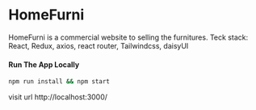 # HomeFurni

HomeFurni is a commercial website to selling the furnitures.
Teck stack: React, Redux, axios, react router, Tailwindcss, daisyUI

#### Run The App Locally

```sh
npm run install && npm start
```
visit url http://localhost:3000/
